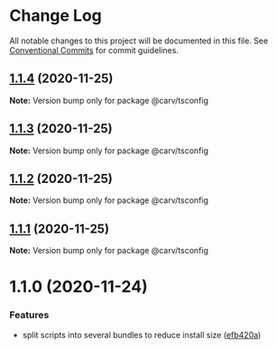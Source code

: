 # Change Log

All notable changes to this project will be documented in this file.
See [Conventional Commits](https://conventionalcommits.org) for commit guidelines.

## [1.1.4](https://github.com/carvjs/tools/compare/@carv/tsconfig@1.1.3...@carv/tsconfig@1.1.4) (2020-11-25)

**Note:** Version bump only for package @carv/tsconfig

## [1.1.3](https://github.com/carvjs/tools/compare/@carv/tsconfig@1.1.2...@carv/tsconfig@1.1.3) (2020-11-25)

**Note:** Version bump only for package @carv/tsconfig

## [1.1.2](https://github.com/carvjs/tools/compare/@carv/tsconfig@1.1.1...@carv/tsconfig@1.1.2) (2020-11-25)

**Note:** Version bump only for package @carv/tsconfig

## [1.1.1](https://github.com/carvjs/tools/compare/@carv/tsconfig@1.1.0...@carv/tsconfig@1.1.1) (2020-11-25)

**Note:** Version bump only for package @carv/tsconfig

# 1.1.0 (2020-11-24)

### Features

- split scripts into several bundles to reduce install size ([efb420a](https://github.com/carvjs/tools/commit/efb420ac3dd5b1e4da705ebbae21527e65075fc6))
